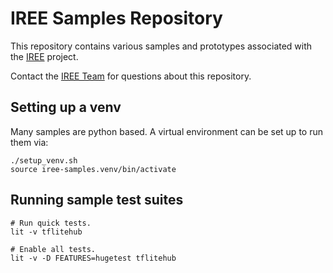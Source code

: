 # IREE Samples Repository

This repository contains various samples and prototypes associated with the [IREE](https://github.com/google/iree) project.

Contact the [IREE Team](iree-discuss@googlegroups.com) for questions about this repository.

## Setting up a venv

Many samples are python based. A virtual environment can be set up to run them
via:

```
./setup_venv.sh
source iree-samples.venv/bin/activate
```

## Running sample test suites

```
# Run quick tests.
lit -v tflitehub

# Enable all tests.
lit -v -D FEATURES=hugetest tflitehub
```
